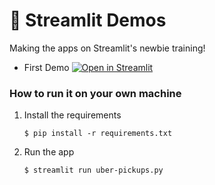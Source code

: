 # 🎈 Streamlit Demos

Making the apps on Streamlit's newbie training!

- First Demo [![Open in Streamlit](https://static.streamlit.io/badges/streamlit_badge_black_white.svg)](https://uber-rides-demo.streamlit.app/)

### How to run it on your own machine

1. Install the requirements

   ```
   $ pip install -r requirements.txt
   ```

2. Run the app

   ```
   $ streamlit run uber-pickups.py
   ```
